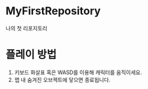 # MyFirstRepository
 나의 첫 리포지토리

# 플레이 방법
1. 키보드 화살표 혹은 WASD를 이용해 캐릭터를 움직이세요.
2. 맵 내 숨겨진 오브젝트에 닿으면 종료됩니다.
